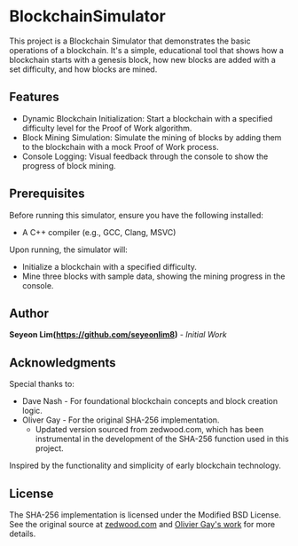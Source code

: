 # BlockchainSimulator
This project is a Blockchain Simulator that demonstrates the basic operations of a blockchain. It's a simple, educational tool that shows how a blockchain starts with a genesis block, how new blocks are added with a set difficulty, and how blocks are mined.

## Features
* Dynamic Blockchain Initialization: Start a blockchain with a specified difficulty level for the Proof of Work algorithm.
* Block Mining Simulation: Simulate the mining of blocks by adding them to the blockchain with a mock Proof of Work process.
* Console Logging: Visual feedback through the console to show the progress of block mining.

## Prerequisites
Before running this simulator, ensure you have the following installed:
* A C++ compiler (e.g., GCC, Clang, MSVC)

Upon running, the simulator will:
* Initialize a blockchain with a specified difficulty.
* Mine three blocks with sample data, showing the mining progress in the console.

## Author
**Seyeon Lim(https://github.com/seyeonlim8)** - *Initial Work*

## Acknowledgments
Special thanks to:

* Dave Nash - For foundational blockchain concepts and block creation logic.
* Oliver Gay - For the original SHA-256 implementation.
  * Updated version sourced from zedwood.com, which has been instrumental in the development of the SHA-256 function used in this project.

Inspired by the functionality and simplicity of early blockchain technology.

## License

The SHA-256 implementation is licensed under the Modified BSD License. See the original source at [zedwood.com](http://www.zedwood.com/article/cpp-sha256-function) and [Olivier Gay's work](http://www.ouah.org/ogay/sha2/) for more details.
